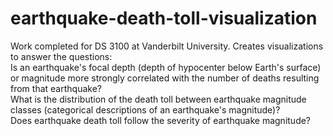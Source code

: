 # earthquake-death-toll-visualization
Work completed for DS 3100 at Vanderbilt University. Creates visualizations to answer the questions:\
Is an earthquake's focal depth (depth of hypocenter below Earth's surface) or magnitude more strongly correlated with the number of deaths resulting from that earthquake?\
What is the distribution of the death toll between earthquake magnitude classes (categorical descriptions of an earthquake's magnitude)?\
Does earthquake death toll follow the severity of earthquake magnitude?
